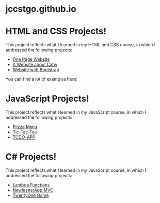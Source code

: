 # jccstgo.github.io

# HTML and CSS Projects!

This project reflects what I learned in my HTML and CSS course, in which I addressed the following projects:
 - [One Page Website](https://github.com/jccstgo/Proyectos-HTML-y-CSS/tree/main/One-Page-Website)
 - [A Website about Catw](https://github.com/jccstgo/Proyectos-HTML-y-CSS/tree/main/New%20Project)
  - [Website with Bootstrap](https://github.com/jccstgo/Proyectos-HTML-y-CSS/tree/main/bootstrap4_project)

You can find a lot of examples here!

# JavaScript Projects!
This project reflects what I learned in my JavaScript course, in which I addressed the following projects:

 - [Piizza Menu](https://github.com/jccstgo/JavaScript-Projects/tree/main/Basic%20JavaScript%20Projects/Pizza_Project)
 - [Tic-Tac-Toe](https://github.com/jccstgo/JavaScript-Projects/tree/main/Basic%20JavaScript%20Projects/TicTacToe)
  - [TODO-APP](https://github.com/jccstgo/JavaScript-Projects/tree/main/Basic%20JavaScript%20Projects/TODO_APP)

  # C# Projects!
This project reflects what I learned in my JavaScript course, in which I addressed the following projects:

 - [Lambda Functions](https://github.com/jccstgo/Basic-C-Sharp-Projects/tree/main/Lambda)
 - [NewlestterApp MVC](https://github.com/jccstgo/Basic-C-Sharp-Projects/tree/main/NewlestterAppMVC)
- [TwentyOne Game](https://github.com/jccstgo/Basic-C-Sharp-Projects/tree/main/TwentyOne)